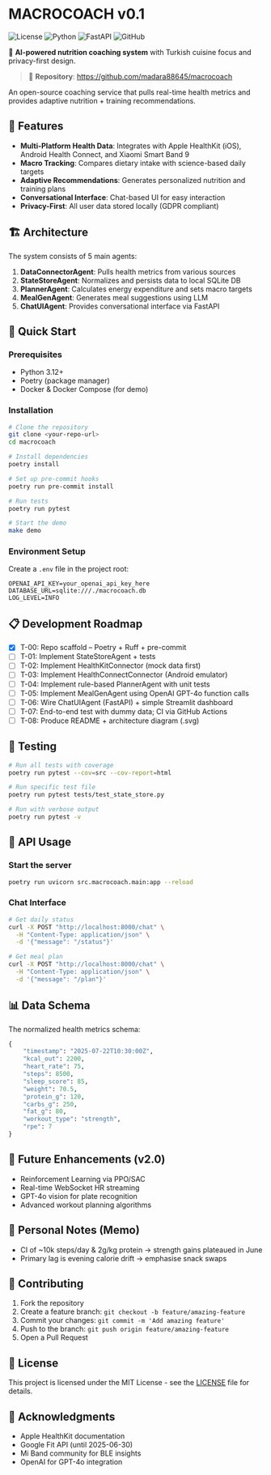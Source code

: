 # MACROCOACH v0.1

![License](https://img.shields.io/badge/license-MIT-blue.svg)
![Python](https://img.shields.io/badge/python-3.12-blue.svg)
![FastAPI](https://img.shields.io/badge/FastAPI-0.104-green.svg)
![GitHub](https://img.shields.io/badge/GitHub-madara88645%2Fmacrocoach-blue?logo=github)

🤖 **AI-powered nutrition coaching system** with Turkish cuisine focus and privacy-first design.

> 🔗 **Repository**: https://github.com/madara88645/macrocoach

An open-source coaching service that pulls real-time health metrics and provides adaptive nutrition + training recommendations.

## 🔑 Features

- **Multi-Platform Health Data**: Integrates with Apple HealthKit (iOS), Android Health Connect, and Xiaomi Smart Band 9
- **Macro Tracking**: Compares dietary intake with science-based daily targets
- **Adaptive Recommendations**: Generates personalized nutrition and training plans
- **Conversational Interface**: Chat-based UI for easy interaction
- **Privacy-First**: All user data stored locally (GDPR compliant)

## 🏗️ Architecture

The system consists of 5 main agents:

1. **DataConnectorAgent**: Pulls health metrics from various sources
2. **StateStoreAgent**: Normalizes and persists data to local SQLite DB
3. **PlannerAgent**: Calculates energy expenditure and sets macro targets
4. **MealGenAgent**: Generates meal suggestions using LLM
5. **ChatUIAgent**: Provides conversational interface via FastAPI

## 🚀 Quick Start

### Prerequisites

- Python 3.12+
- Poetry (package manager)
- Docker & Docker Compose (for demo)

### Installation

```bash
# Clone the repository
git clone <your-repo-url>
cd macrocoach

# Install dependencies
poetry install

# Set up pre-commit hooks
poetry run pre-commit install

# Run tests
poetry run pytest

# Start the demo
make demo
```

### Environment Setup

Create a `.env` file in the project root:

```env
OPENAI_API_KEY=your_openai_api_key_here
DATABASE_URL=sqlite:///./macrocoach.db
LOG_LEVEL=INFO
```

## 📋 Development Roadmap

- [x] T-00: Repo scaffold – Poetry + Ruff + pre-commit
- [ ] T-01: Implement StateStoreAgent + tests
- [ ] T-02: Implement HealthKitConnector (mock data first)
- [ ] T-03: Implement HealthConnectConnector (Android emulator)
- [ ] T-04: Implement rule-based PlannerAgent with unit tests
- [ ] T-05: Implement MealGenAgent using OpenAI GPT-4o function calls
- [ ] T-06: Wire ChatUIAgent (FastAPI) + simple Streamlit dashboard
- [ ] T-07: End-to-end test with dummy data; CI via GitHub Actions
- [ ] T-08: Produce README + architecture diagram (.svg)

## 🧪 Testing

```bash
# Run all tests with coverage
poetry run pytest --cov=src --cov-report=html

# Run specific test file
poetry run pytest tests/test_state_store.py

# Run with verbose output
poetry run pytest -v
```

## 🔧 API Usage

### Start the server

```bash
poetry run uvicorn src.macrocoach.main:app --reload
```

### Chat Interface

```bash
# Get daily status
curl -X POST "http://localhost:8000/chat" \
  -H "Content-Type: application/json" \
  -d '{"message": "/status"}'

# Get meal plan
curl -X POST "http://localhost:8000/chat" \
  -H "Content-Type: application/json" \
  -d '{"message": "/plan"}'
```

## 📊 Data Schema

The normalized health metrics schema:

```python
{
    "timestamp": "2025-07-22T10:30:00Z",
    "kcal_out": 2200,
    "heart_rate": 75,
    "steps": 8500,
    "sleep_score": 85,
    "weight": 70.5,
    "protein_g": 120,
    "carbs_g": 250,
    "fat_g": 80,
    "workout_type": "strength",
    "rpe": 7
}
```

## 🌟 Future Enhancements (v2.0)

- Reinforcement Learning via PPO/SAC
- Real-time WebSocket HR streaming
- GPT-4o vision for plate recognition
- Advanced workout planning algorithms

## 📝 Personal Notes (Memo)

- CI of ~10k steps/day & 2g/kg protein → strength gains plateaued in June
- Primary lag is evening calorie drift → emphasise snack swaps

## 🤝 Contributing

1. Fork the repository
2. Create a feature branch: `git checkout -b feature/amazing-feature`
3. Commit your changes: `git commit -m 'Add amazing feature'`
4. Push to the branch: `git push origin feature/amazing-feature`
5. Open a Pull Request

## 📄 License

This project is licensed under the MIT License - see the [LICENSE](LICENSE) file for details.

## 🙏 Acknowledgments

- Apple HealthKit documentation
- Google Fit API (until 2025-06-30)
- Mi Band community for BLE insights
- OpenAI for GPT-4o integration
